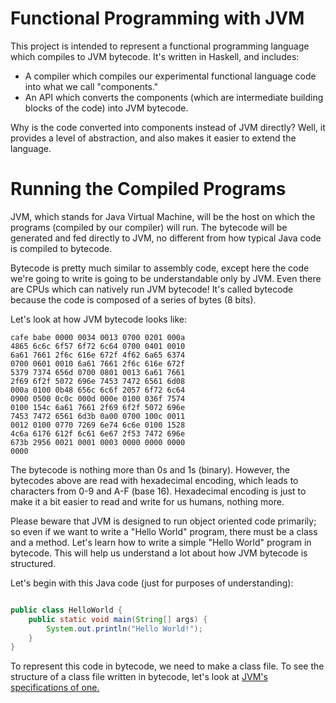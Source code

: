# Functional Programming with JVM

This project is intended to represent a functional programming language which compiles to JVM bytecode. It's written in Haskell, and includes:

- A compiler which compiles our experimental functional language code into what we call "components."
- An API which converts the components (which are intermediate building blocks of the code) into JVM bytecode.

Why is the code converted into components instead of JVM directly? Well, it provides a level of abstraction, and also makes it easier to extend the language.

# Running the Compiled Programs

JVM, which stands for Java Virtual Machine, will be the host on which the programs (compiled by our compiler) will run. The bytecode will be generated and fed directly to JVM, no different from how typical Java code is compiled to bytecode.

Bytecode is pretty much similar to assembly code, except here the code we're going to write is going to be understandable only by JVM. Even there are CPUs which can natively run JVM bytecode! It's called bytecode because the code is composed of a series of bytes (8 bits).

Let's look at how JVM bytecode looks like:

```
cafe babe 0000 0034 0013 0700 0201 000a
4865 6c6c 6f57 6f72 6c64 0700 0401 0010
6a61 7661 2f6c 616e 672f 4f62 6a65 6374
0700 0601 0010 6a61 7661 2f6c 616e 672f
5379 7374 656d 0700 0801 0013 6a61 7661
2f69 6f2f 5072 696e 7453 7472 6561 6d08
000a 0100 0b48 656c 6c6f 2057 6f72 6c64
0900 0500 0c0c 000d 000e 0100 036f 7574
0100 154c 6a61 7661 2f69 6f2f 5072 696e
7453 7472 6561 6d3b 0a00 0700 100c 0011
0012 0100 0770 7269 6e74 6c6e 0100 1528
4c6a 6176 612f 6c61 6e67 2f53 7472 696e
673b 2956 0021 0001 0003 0000 0000 0000
0000
```

The bytecode is nothing more than 0s and 1s (binary). However, the bytecodes above are read with hexadecimal encoding, which leads to characters from 0-9 and A-F (base 16). Hexadecimal encoding is just to make it a bit easier to read and write for us humans, nothing more.

Please beware that JVM is designed to run object oriented code primarily; so even if we want to write a "Hello World" program, there must be a class and a method. Let's learn how to write a simple "Hello World" program in bytecode. This will help us understand a lot about how JVM bytecode is structured.

Let's begin with this Java code (just for purposes of understanding):

```java

public class HelloWorld {
    public static void main(String[] args) {
        System.out.println("Hello World!");
    }
}

```

To represent this code in bytecode, we need to make a class file. To see the structure of a class file written in bytecode, let's look at [JVM's specifications of one.](https://docs.oracle.com/javase/specs/jvms/se7/html/jvms-4.html)

